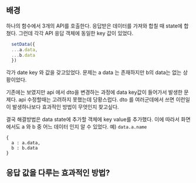 ## 배경

하나의 함수에서 3개의 API를 호출한다.
응답받은 데이터를 가져와 합칠 때 state에 합쳤다.
그런데 각각 API 응답 객체에 동일한 key 값이 있었다.

```javascript
  setData({
  ...a.data,
  ...b.data
  })
```

각가 date key 와 값을 갖고있었다.
문제는 
a data 는 존재하지만 b의 data는 없는 상황이었다.


기존에는 보였지만
api 에서 dto을 변경하는 과정에 data key값이 들어가서 발생한 문제다.
api 수정할때는 고려하지 못했는데 당황스럽다.
dto 를 여러군데에서 쓰면 이런일이 발생하나보다
효과적인 방법이 무엇인지 찾고싶다.

결국 해결방법은 data state에 추가할 객체에 key value를 추가했다.
이에 따라서 화면에서도 a 와 b 중 어느 데이터 인지 알 수 있었다.
예) `data.a.name`


```
{
  a : a.data,
  b : b.data
}
```


## 응답 값을 다루는 효과적인 방법?
